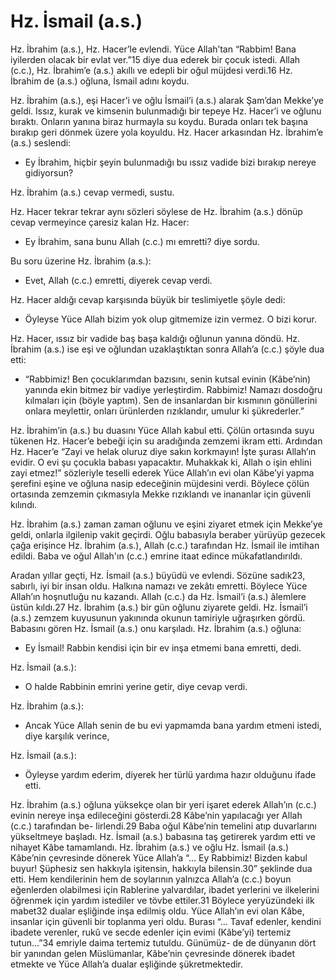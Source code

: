 #  **Hz. İsmail (a.s.)**

Hz. İbrahim (a.s.), Hz. Hacer’le evlendi. Yüce Allah’tan “Rabbim! Bana iyilerden olacak bir evlat ver.”15 diye dua ederek bir çocuk istedi. Allah (c.c.), Hz. İbrahim’e (a.s.) akıllı ve edepli bir oğul müjdesi verdi.16 Hz. İbrahim de (a.s.) oğluna, İsmail adını
koydu.

Hz. İbrahim (a.s.), eşi Hacer’i ve oğlu İsmail’i (a.s.) alarak Şam’dan Mekke’ye geldi. Issız, kurak ve kimsenin bulunmadığı bir tepeye Hz. Hacer’i ve oğlunu bıraktı. Onların yanına biraz hurmayla su koydu. Burada onları tek başına bırakıp geri dönmek üzere yola koyuldu. Hz. Hacer arkasından Hz. İbrahim’e (a.s.) seslendi:

- Ey İbrahim, hiçbir şeyin bulunmadığı bu ıssız vadide bizi bırakıp nereye gidiyorsun?

Hz. İbrahim (a.s.) cevap vermedi, sustu.

Hz. Hacer tekrar tekrar aynı sözleri söylese de Hz. İbrahim (a.s.) dönüp cevap vermeyince çaresiz kalan Hz. Hacer:

- Ey İbrahim, sana bunu Allah (c.c.) mı emretti? diye sordu.

Bu soru üzerine Hz. İbrahim (a.s.):

- Evet, Allah (c.c.) emretti, diyerek cevap verdi.

Hz. Hacer aldığı cevap karşısında büyük bir teslimiyetle şöyle dedi:

- Öyleyse Yüce Allah bizim yok olup gitmemize izin vermez. O bizi korur.

Hz. Hacer, ıssız bir vadide baş başa kaldığı oğlunun yanına döndü. Hz. İbrahim (a.s.) ise eşi ve oğlundan uzaklaştıktan sonra Allah’a (c.c.) şöyle dua etti:

- “Rabbimiz! Ben çocuklarımdan bazısını, senin kutsal evinin (Kâbe’nin) yanında ekin bitmez bir vadiye yerleştirdim. Rabbimiz! Namazı dosdoğru kılmaları için (böyle yaptım). Sen de insanlardan bir kısmının gönüllerini onlara meylettir, onları ürünlerden rızıklandır, umulur ki şükrederler.”

Hz. İbrahim’in (a.s.) bu duasını Yüce Allah kabul etti. Çölün ortasında suyu tükenen Hz. Hacer’e bebeği için su aradığında zemzemi ikram etti. Ardından Hz. Hacer’e “Zayi ve helak oluruz diye sakın korkmayın! İşte şurası Allah’ın evidir. O evi şu çocukla babası  yapacaktır. Muhakkak ki, Allah o işin ehlini zayi etmez!” sözleriyle teselli ederek Yüce Allah’ın evi olan Kâbe’yi yapma şerefini eşine ve oğluna nasip edeceğinin müjdesini verdi. Böylece çölün ortasında zemzemin çıkmasıyla Mekke rızıklandı ve inananlar için güvenli kılındı.

Hz. İbrahim (a.s.) zaman zaman oğlunu ve eşini ziyaret etmek için Mekke’ye geldi, onlarla ilgilenip vakit geçirdi. Oğlu babasıyla beraber yürüyüp gezecek çağa erişince Hz. İbrahim (a.s.), Allah (c.c.) tarafından Hz. İsmail ile imtihan edildi. Baba ve oğul Allah'ın (c.c.) emrine itaat edince mükafatlandırıldı.

Aradan yıllar geçti, Hz. İsmail (a.s.) büyüdü ve evlendi. Sözüne sadık23, sabırlı, iyi bir insan oldu. Halkına namazı ve zekâtı emretti. Böylece Yüce Allah’ın hoşnutluğu nu kazandı. Allah (c.c.) da Hz. İsmail’i (a.s.) âlemlere üstün kıldı.27 Hz. İbrahim (a.s.) bir gün oğlunu ziyarete geldi. Hz. İsmail’i (a.s.) zemzem kuyusunun yakınında okunun tamiriyle uğraşırken gördü. Babasını gören Hz. İsmail (a.s.) onu karşıladı. Hz. İbrahim (a.s.) oğluna:

- Ey İsmail! Rabbin kendisi için bir ev inşa etmemi bana emretti, dedi.

Hz. İsmail (a.s.):

- O halde Rabbinin emrini yerine getir, diye cevap verdi.

Hz. İbrahim (a.s.):

- Ancak Yüce Allah senin de bu evi yapmamda bana yardım etmeni istedi, diye karşılık verince,

Hz. İsmail (a.s.):

- Öyleyse yardım ederim, diyerek her türlü yardıma hazır olduğunu ifade etti.

Hz. İbrahim (a.s.) oğluna yüksekçe olan bir yeri işaret ederek Allah’ın (c.c.) evinin nereye inşa edileceğini gösterdi.28 Kâbe’nin yapılacağı yer Allah (c.c.) tarafından be- lirlendi.29 Baba oğul Kâbe’nin temelini atıp duvarlarını yükseltmeye başladı. Hz. İsmail (a.s.) babasına taş getirerek yardım etti ve nihayet Kâbe tamamlandı. Hz. İbrahim (a.s.) ve oğlu Hz. İsmail (a.s.) Kâbe’nin çevresinde dönerek Yüce Allah’a “... Ey Rabbimiz! Bizden kabul buyur! Şüphesiz sen hakkıyla işitensin, hakkıyla bilensin.30” şeklinde dua etti. Hem kendilerinin hem de soylarının yalnızca Allah’a (c.c.) boyun eğenlerden olabilmesi için Rablerine yalvardılar, ibadet yerlerini ve ilkelerini öğrenmek için yardım istediler ve tövbe ettiler.31 Böylece yeryüzündeki ilk mabet32 dualar eşliğinde inşa edilmiş oldu. Yüce Allah’ın evi olan Kâbe, insanlar için güvenli bir toplanma yeri oldu. Burası “... Tavaf edenler, kendini ibadete verenler, rukû ve secde edenler
için evimi (Kâbe’yi) tertemiz tutun...”34 emriyle daima tertemiz tutuldu. Günümüz- de de dünyanın dört bir yanından gelen Müslümanlar, Kâbe’nin çevresinde dönerek ibadet etmekte ve Yüce Allah’a dualar eşliğinde şükretmektedir.



